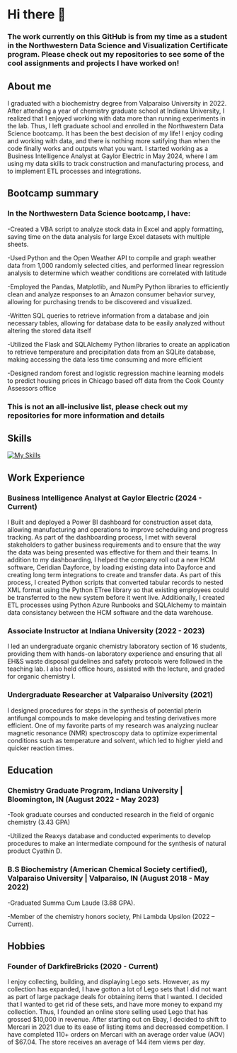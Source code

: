 # Hi there 👋
### The work currently on this GitHub is from my time as a student in the Northwestern Data Science and Visualization Certificate program. Please check out my repositories to see some of the cool assignments and projects I have worked on!

## About me
I graduated with a biochemistry degree from Valparaiso University in 2022. 
After attending a year of chemistry graduate school at Indiana University, I realized that I enjoyed working with data more than running experiments in the lab.
Thus, I left graduate school and enrolled in the Northwestern Data Science bootcamp. 
It has been the best decision of my life! 
I enjoy coding and working with data, and there is nothing more satifying than when the code finally works and outputs what you want.
I started working as a Business Intelligence Analyst at Gaylor Electric in May 2024, where I am using my data skills to track construction and manufacturing process, and to implement ETL processes and integrations.

## Bootcamp summary
### In the Northwestern Data Science bootcamp, I have:
  -Created a VBA script to analyze stock data in Excel and apply formatting, saving time on the data analysis for large Excel datasets with multiple sheets.
  
  -Used Python and the Open Weather API to compile and graph weather data from 1,000 randomly selected cities, and performed linear regression analysis to determine which weather conditions are correlated with latitude
 
  -Employed the Pandas, Matplotlib, and NumPy Python libraries to efficiently clean and analyze responses to an Amazon consumer behavior survey, allowing for purchasing trends to be discovered and visualized.

  -Written SQL queries to retrieve information from a database and join necessary tables, allowing for database data to be easily analyzed without altering the stored data itself

  -Utilized the Flask and SQLAlchemy Python libraries to create an application to retrieve temperature and precipitation data from an SQLite database, making accessing the data less time consuming and more efficient
  
  -Designed random forest and logistic regression machine learning models to predict housing prices in Chicago based off data from the Cook County Assessors office
 
### This is not an all-inclusive list, please check out my repositories for more information and details
## Skills
[![My Skills](https://skillicons.dev/icons?i=python,postgres,github,selenium,visualstudio,mongodb,figma&theme=light)](https://skillicons.dev)
## Work Experience
### Business Intelligence Analyst at Gaylor Electric (2024 - Current)
I Built and deployed a Power BI dashboard for construction asset data, allowing manufacturing and operations to improve scheduling and progress tracking.
As part of the dashboarding process, I met with several stakeholders to gather business requirements and to ensure that the way the data was being presented was effective for them and their teams.
In addition to my dashboarding, I helped the company roll out a new HCM software, Ceridian Dayforce, by loading existing data into Dayforce and creating long term integrations to create and transfer data. As part of this process, I created Python scripts that converted tabular records to nested XML format using the Python ETree library so that existing employees could be transferred to the new system before it went live. Additionally, I created ETL processes using Python Azure Runbooks and SQLAlchemy to maintain data consistancy between the HCM software and the data warehouse. 

### Associate Instructor at Indiana University (2022 - 2023)
I led an undergraduate organic chemistry laboratory section of 16 students, providing them with hands-on laboratory experience and ensuring that all EH&S waste disposal guidelines and safety protocols were followed in the teaching lab. I also held office hours, assisted with the lecture, and graded for organic chemistry I.

### Undergraduate Researcher at Valparaiso University (2021)
I designed procedures for steps in the synthesis of potential pterin antifungal compounds to make developing and testing derivatives more efficient.
One of my favorite parts of my research was analyzing nuclear magnetic resonance (NMR) spectroscopy data to optimize experimental conditions such as temperature and solvent, which led to higher yield and quicker reaction times.

## Education
### Chemistry Graduate Program, Indiana University | Bloomington, IN (August 2022 - May 2023)
  -Took graduate courses and conducted research in the field of organic chemistry (3.43 GPA)
  
  -Utilized the Reaxys database and conducted experiments to develop procedures to make an intermediate compound for the synthesis of natural product Cyathin D.

### B.S Biochemistry (American Chemical Society certified), Valparaiso University | Valparaiso, IN (August 2018 - May 2022)
  -Graduated Summa Cum Laude (3.88 GPA).
  
  -Member of the chemistry honors society, Phi Lambda Upsilon (2022 – Current).
  
## Hobbies
### Founder of DarkfireBricks (2020 - Current)
I enjoy collecting, building, and displaying Lego sets. However, as my collection has expanded, I have gotton a lot of Lego sets that I did not want as part of large package deals for obtaining items that I wanted. I decided that I wanted to get rid of these sets, and have more money to expand my collection. Thus, I founded an online store selling used Lego that has grossed $10,000 in revenue.
After starting out on Ebay, I decided to shift to Mercari in 2021 due to its ease of listing items and decreased competition.
I have completed 110+ orders on Mercari with an average order value (AOV) of $67.04.
The store receives an average of 144 item views per day.


